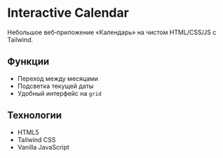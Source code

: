 # Interactive Calendar

Небольшое веб‑приложение «Календарь» на чистом HTML/CSS/JS с Tailwind.

## Функции
- Переход между месяцами
- Подсветка текущей даты
- Удобный интерфейс на `grid`

## Технологии
- HTML5
- Tailwind CSS
- Vanilla JavaScript
